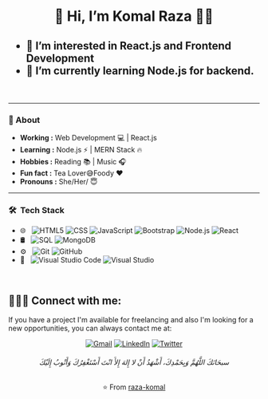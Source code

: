 

<!---
raza-komal/raza-komal is a ✨ special ✨ repository because its `README.md` (this file) appears on your GitHub profile.
You can click the Preview link to take a look at your changes.
--->
<h1 align="center">👋 Hi, I’m Komal Raza 👩‍💻 </h1>

<h2> 
  
- 👀 I’m interested in React.js and Frontend Development <br>
- 🌱 I’m currently learning Node.js for backend.
</h2>


<br>

---------------------------------------------------------------------------------------------------------------------------------------------------------------------------------
### 🤔 About
-  **Working :**  Web Development :computer: | React.js 
-  **Learning :** Node.js :zap: | MERN Stack :fire:	
-  **Hobbies :** Reading :books: | Music :headphones:
-  **Fun fact :** Tea Lover:sweat_smile:Foody :heart: 
-  **Pronouns :** She/Her/ :innocent:

---------------------------------------------------------------------------------------------------------------------------------------------------------------------------------

<h3> 🛠 &nbsp;Tech Stack</h3>
  
- 🌐 &nbsp;
  ![HTML5](https://img.shields.io/badge/-HTML5-333333?style=flat&logo=HTML5)
  ![CSS](https://img.shields.io/badge/-CSS-333333?style=flat&logo=CSS3&logoColor=1572B6)
  ![JavaScript](https://img.shields.io/badge/-JavaScript-333333?style=flat&logo=javascript)
  ![Bootstrap](https://img.shields.io/badge/-Bootstrap-333333?style=flat&logo=bootstrap&logoColor=563D7C)
  ![Node.js](https://img.shields.io/badge/-Node.js-333333?style=flat&logo=node.js)
  ![React](https://img.shields.io/badge/-React-333333?style=flat&logo=react)
- 🛢 &nbsp;
  ![SQL](https://img.shields.io/badge/-SQL-333333?style=flat&logo=mysql)
  ![MongoDB](https://img.shields.io/badge/-MongoDB-333333?style=flat&logo=mongodb)
- ⚙️ &nbsp;
  ![Git](https://img.shields.io/badge/-Git-333333?style=flat&logo=git)
  ![GitHub](https://img.shields.io/badge/-GitHub-333333?style=flat&logo=github)
- 🔧 &nbsp;
  ![Visual Studio Code](https://img.shields.io/badge/-Visual%20Studio%20Code-333333?style=flat&logo=visual-studio-code&logoColor=007ACC)
  ![Visual Studio](https://img.shields.io/badge/--Visual%20Studio%20-333333?style=flat&logo=visual-studio)


<br/>

## 🙋🏻‍♀️ Connect with me:

If you have a project I'm available for freelancing and also I'm looking for a new opportunities,
you can always contact me at: <br>

<!-- Social Links -->
<div align="center">
<a href="mailto:razaa.komal@gmail.com"><img alt="Gmail" src="https://img.shields.io/badge/Gmail-D14836?style=for-the-badge&logo=gmail&logoColor=white" /></a>
<a href="https://www.linkedin.com/in/raza-komal/"><img alt="LinkedIn" src="https://img.shields.io/badge/linkedin-%230077B5.svg?style=for-the-badge&logo=linkedin&logoColor=white"/></a>
<a href="https://twitter.com/raza-komal"><img alt="Twitter" src="https://img.shields.io/badge/komal_raza-%231DA1F2.svg?style=for-the-badge&logo=Twitter&logoColor=white"/>
</a>


<h6 align="center">سبحَانَكَ اللَّهُمَّ وَبِحَمْدِكَ، أَشْهَدُ أَنْ لا إِلهَ إِلأَ انْتَ أَسْتَغْفِرُكَ وَأَتْوبُ إِلَيْكَ</h6>

⭐️ From [raza-komal](https://github.com/raza-komal)
